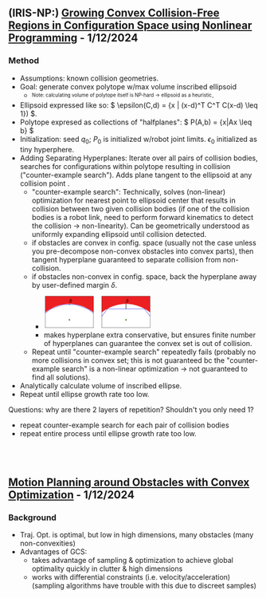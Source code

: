 ## (IRIS-NP:) [Growing Convex Collision-Free Regions in Configuration Space using Nonlinear Programming](https://arxiv.org/pdf/2303.14737.pdf) - 1/12/2024
### Method
- Assumptions: known collision geometries.
- Goal: generate convex polytope w/max volume inscribed ellipsoid
   - <sub><sup>Note: calculating volume of polytope itself is NP-hard → ellipsoid as a heuristic</sup></sub>.
- Ellipsoid expressed like so: $ \epsilon(C,d) = {x | (x-d)^T C^T C(x-d) \leq 1}) $.
- Polytope expresed as collections of "halfplanes": $ P(A,b) = \{x|Ax \leq b\} $
- Initialization: seed $q_0$; $P_0$ is initialized w/robot joint limits. $\epsilon_0$ initialized as tiny hyperphere.
- Adding Separating Hyperplanes: Iterate over all pairs of collision bodies, searches for configurations within polytope resulting in collision ("counter-example search"). Adds plane tangent to the ellipsoid at any collision point .
   - "counter-example search": Technically, solves (non-linear) optimization for nearest point to ellipsoid center that results in collision between two given collision bodies (if one of the collision bodies is a robot link, need to perform forward kinematics to detect the collision $\rightarrow$ non-linearity). Can be geometrically understood as uniformly expanding ellipsoid until collision detected.
   - if obstacles are convex in config. space (usually not the case unless you pre-decompose non-convex obstacles into convex parts), then tangent hyperplane guaranteed to separate collision from non-collision.
   - if obstacles non-convex in config. space, back the hyperplane away by user-defined margin $\delta$.
      - <img src="ReadingNotesSupplements/nonconvex_obstacles_backup.png" alt="" style="width:50%; margin-top: 10px"/>
      - makes hyperplane extra conservative, but ensures finite number of hyperplanes can guarantee the convex set is out of collision.
   - Repeat until "counter-example search" repeatedly fails (probably no more collisions in convex set; this is not guaranteed bc the "counter-example search" is a non-linear optimization $\rightarrow$ not guaranteed to find all solutions).
- Analytically calculate volume of inscribed ellipse.
- Repeat until ellipse growth rate too low.
   

Questions: why are there 2 layers of repetition? Shouldn't you only need 1?
- repeat counter-example search for each pair of collision bodies
- repeat entire process until ellipse growth rate too low.

<br /><br />

## [Motion Planning around Obstacles with Convex Optimization](https://arxiv.org/pdf/2205.04422.pdf) - 1/12/2024
### Background
- Traj. Opt. is optimal, but low in high dimensions, many obstacles (many non-convexities)
- Advantages of GCS:
   - takes advantage of sampling & optimization to achieve global optimality quickly in clutter & high dimensions
   - works with differential constraints (i.e. velocity/acceleration) (sampling algorithms have trouble with this due to discreet samples)


